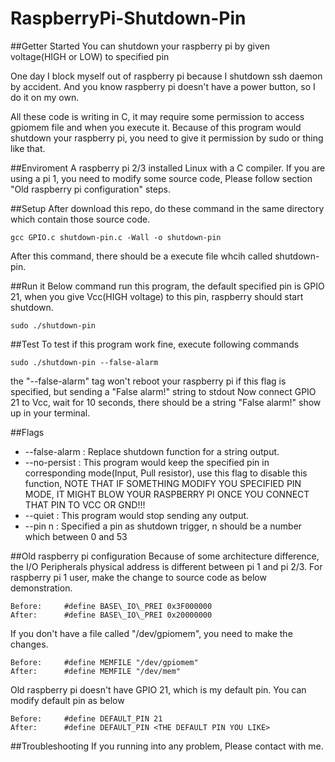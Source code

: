 # RaspberryPi-Shutdown-Pin

##Getter Started
You can shutdown your raspberry pi by given voltage(HIGH or LOW) to specified pin

One day I block myself out of raspberry pi because I shutdown ssh daemon by accident.
And you know raspberry pi doesn't have a power button, so I do it on my own.

All these code is writing in C, it may require some permission to access gpiomem file and when you execute it.
Because of this program would shutdown your raspberry pi, you need to give it permission by sudo or thing like that.

##Enviroment
A raspberry pi 2/3 installed Linux with a C compiler.
If you are using a pi 1, you need to modify some source code, Please follow section "Old raspberry pi configuration" steps.

##Setup
After download this repo, do these command in the same directory which contain those source code.
```
gcc GPIO.c shutdown-pin.c -Wall -o shutdown-pin
```
After this command, there should be a execute file whcih called shutdown-pin.

##Run it
Below command run this program, the default specified pin is GPIO 21, when you give Vcc(HIGH voltage) to this pin, raspberry should start shutdown.
```
sudo ./shutdown-pin
```

##Test
To test if this program work fine, execute following commands
```
sudo ./shutdown-pin --false-alarm
```
the "--false-alarm" tag won't reboot your raspberry pi if this flag is specified, but sending a "False alarm!" string to stdout
Now connect GPIO 21 to Vcc, wait for 10 seconds, there should be a string "False alarm!" show up in your terminal.

##Flags
* --false-alarm : Replace shutdown function for a string output.
* --no-persist  : This program would keep the specified pin in corresponding mode(Input, Pull resistor), use this flag to disable this function, NOTE THAT IF SOMETHING MODIFY YOU SPECIFIED PIN MODE, IT MIGHT BLOW YOUR RASPBERRY PI ONCE YOU CONNECT THAT PIN TO VCC OR GND!!!
* --quiet       : This program would stop sending any output.
* --pin n       : Specified a pin as shutdown trigger, n should be a number which between 0 and 53

##Old raspberry pi configuration
Because of some architecture difference, the I/O Peripherals physical address is different between pi 1 and pi 2/3.
For raspberry pi 1 user, make the change to source code as below demonstration.
```
Before:     #define BASE\_IO\_PREI 0x3F000000
After:      #define BASE\_IO\_PREI 0x20000000
```

If you don't have a file called "/dev/gpiomem", you need to make the changes.
```
Before:     #define MEMFILE "/dev/gpiomem"
After:      #define MEMFILE "/dev/mem"
```

Old raspberry pi doesn't have GPIO 21, which is my default pin.
You can modify default pin as below
```
Before:     #define DEFAULT_PIN 21
After:      #define DEFAULT_PIN <THE DEFAULT PIN YOU LIKE>
``` 

##Troubleshooting
If you running into any problem, Please contact with me.

